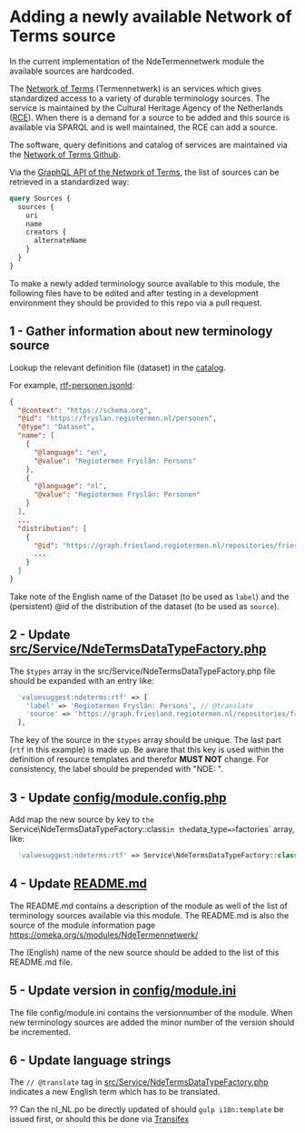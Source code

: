 # Adding a newly available Network of Terms source

In the current implementation of the NdeTermennetwerk module the available sources are hardcoded.

The [Network of Terms](https://termennetwerk.netwerkdigitaalerfgoed.nl/en) (Termennetwerk) is an services which gives standardized access to a variety of durable terminology sources. The service is maintained by the Cultural Heritage Agency of the Netherlands ([RCE](https://english.cultureelerfgoed.nl/)). When there is a demand for a source to be added and this source is available via SPARQL and is well maintained, the RCE can add a source.

The software, query definitions and catalog of services are maintained via the [Network of Terms Github](https://github.com/netwerk-digitaal-erfgoed/network-of-terms/tree/master/packages/network-of-terms-catalog/catalog/datasets).

Via the [GraphQL API of the Network of Terms](https://termennetwerk-api.netwerkdigitaalerfgoed.nl/graphiql), the list of sources can be retrieved in a standardized way:

```graphql
query Sources {
  sources {
    uri
    name
    creators {
      alternateName
    }
  }
}
```

To make a newly added terminology source available to this module, the following files have to be edited and after testing in a development environment they should be provided to this repo via a pull request.

## 1 - Gather information about new terminology source

Lookup the relevant definition file (dataset) in the [catalog](https://github.com/netwerk-digitaal-erfgoed/network-of-terms/tree/master/packages/network-of-terms-catalog/catalog/datasets). 

For example, [rtf-personen.jsonld](https://github.com/netwerk-digitaal-erfgoed/network-of-terms/blob/master/packages/network-of-terms-catalog/catalog/datasets/rtf-personen.jsonld):
```json
{
  "@context": "https://schema.org",
  "@id": "https://fryslan.regiotermen.nl/personen",
  "@type": "Dataset",
  "name": [
    {
      "@language": "en",
      "@value": "Regiotermen Fryslân: Persons"
    },
    {
      "@language": "nl",
      "@value": "Regiotermen Fryslân: Personen"
    }
  ],
  ...
  "distribution": [
    {
      "@id": "https://graph.friesland.regiotermen.nl/repositories/friese_thesaurus",
      ...
    }
  ]
}
```
Take note of the English name of the Dataset (to be used as `label`) and the (persistent) @id of the distribution of the dataset (to be used as `source`).

## 2 - Update [src/Service/NdeTermsDataTypeFactory.php](src/Service/NdeTermsDataTypeFactory.php)

The `$types` array in the src/Service/NdeTermsDataTypeFactory.php file should be expanded with an entry like:

```php
  'valuesuggest:ndeterms:rtf' => [
    'label' => 'Regiotermen Fryslân: Persons', // @translate
    'source' => 'https://graph.friesland.regiotermen.nl/repositories/friese_thesaurus',
  ],
```

The key of the source in the `$types` array should be unique. The last part (`rtf` in this example) is made up. Be aware that this key is used within the definition of resource templates and therefor **MUST NOT** change. For consistency, the label should be prepended with "NDE: ".

## 3 - Update [config/module.config.php](config/module.config.php)

Add map the new source by key to `the `Service\NdeTermsDataTypeFactory::class` in the `data_type` => `factories` array, like:

```php
  'valuesuggest:ndeterms:rtf' => Service\NdeTermsDataTypeFactory::class,
```

## 4 - Update [README.md](README.md)

The README.md contains a description of the module as well of the list of terminology sources available via this module. The README.md is also the source of the module information page https://omeka.org/s/modules/NdeTermennetwerk/

The (English) name of the new source should be added to the list of this README.md file.

## 5 - Update version in [config/module.ini](config/module.ini)

The file config/module.ini contains the versionnumber of the module. When new terminology sources are added the minor number of the version should be incremented.

## 6 - Update language strings


The `// @translate` tag in [src/Service/NdeTermsDataTypeFactory.php](src/Service/NdeTermsDataTypeFactory.php) indicates a new English term which has to be translated.

?? Can the nl_NL.po be directly updated of should `gulp i18n:template` be issued first, or should this be done via [Transifex](https://app.transifex.com/omeka/omeka-s/translate/#nl_NL/module-NdeTermennetwerk)